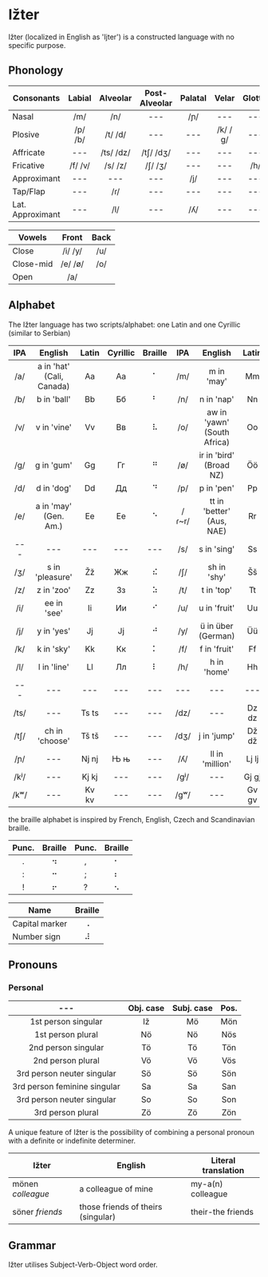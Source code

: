 # Ižter

Ižter (localized in English as 'Ijter') is a constructed language with no specific purpose.

## Phonology

| Consonants | Labial | Alveolar | Post-Alveolar | Palatal | Velar | Glottal |
| --- |:---:|:---:|:---:|:---:|:---:|:---:|
| Nasal       | /m/     | /n/       | ---       | /ɲ/ | ---     | --- |
| Plosive     | /p/ /b/ | /t/ /d/   | ---       | --- | /k/ /ɡ/ | --- |
| Affricate   | ---     | /ts/ /dz/ | /tʃ/ /dʒ/ | --- | ---     | --- |
| Fricative   | /f/ /v/ | /s/ /z/   | /ʃ/ /ʒ/   | --- | ---     | /h/ |
| Approximant | ---     | ---       | ---       | /j/ | ---     | --- |
| Tap/Flap        | --- | /ɾ/       | ---       | --- | ---     | --- |
| Lat. Approximant | --- | /l/      | ---       | /ʎ/ | ---     | --- |

| Vowels    | Front   | Back |
| ---       |:---:    |:---:|
| Close     | /i/ /y/ | /u/ |
| Close-mid | /e/ /ø/ | /o/ |
| Open      | /a/     |     |

## Alphabet
The Ižter language has two scripts/alphabet: one Latin and one Cyrillic (similar to Serbian)

| IPA | English                         | Latin | Cyrillic | Braille | IPA | English | Latin | Cyrillic | Braille |
|:---:|:---:|:---:|:---:|:---:|:---:|:---:|:---:|:---:|:---:|
| /a/ | a in 'hat' (Cali, Canada)       | Aa | Аа | ⠁ | /m/   | m in 'may'                    | Mm | Мм | ⠍ |
| /b/ | b in 'ball'                     | Bb | Бб | ⠃ | /n/   | n in 'nap'                    | Nn | Нн | ⠝ |
| /v/ | v in 'vine'                     | Vv | Вв | ⠧ | /o/   | aw in 'yawn' (South Africa)   | Oo | Оо | ⠕ |
| /g/ | g in 'gum'                      | Gg | Гг | ⠛ | /ø/   | ir in 'bird' (Broad NZ)       | Öö | Ӧӧ | ⠪ |
| /d/ | d in 'dog'                      | Dd | Дд | ⠙ | /p/   | p in 'pen'                    | Pp | Пп | ⠏ |
| /e/ | a in 'may' (Gen. Am.)           | Ee | Ее | ⠑ | /ɾ~r/ | tt in 'better' (Aus, NAE) | Rr | Рр | ⠗ |
| --- | ---                             | --- | --- | --- | /s/ | s in 'sing'                 | Ss | Сс | ⠎ |
| /ʒ/ | s in 'pleasure' | Žž | Жж | ⠮ | /ʃ/ | sh in 'shy'         | Šš | Шш | ⠱ |
| /z/ | z in 'zoo'      | Zz | Зз | ⠵ | /t/ | t in 'top'          | Tt | Тт | ⠞ |
| /i/ | ee in 'see'     | Ii | Ии | ⠊ | /u/ | u in 'fruit'        | Uu | Уу | ⠥ |
| /j/ | y in 'yes'      | Jj | Јј | ⠚ | /y/ | ü in über (German)  | Üü | Ӱӱ | ⠽ |
| /k/ | k in 'sky'      | Kk | Кк | ⠅ | /f/ | f in 'fruit'        | Ff | Фф | ⠋ |
| /l/ | l in 'line'     | Ll | Лл | ⠇ | /h/ | h in 'home'         | Hh | Һһ | ⠓ |
| --- | --- | --- | --- | --- | --- | --- | --- | --- | --- |
| /ts/ | ---            | Ts ts | --- | ---         | /dz/ | ---             | Dz dz | --- | --- |
| /tʃ/ | ch in 'choose' | Tš tš | --- | ---         | /dʒ/ | j in 'jump'     | Dž dž | --- | --- |
| /ɲ/  | ---            | Nj nj | Њ њ | ---         | /ʎ/  | ll in 'million' | Lj lj | Љ љ | --- |
| /kʲ/ | ---            | Kj kj | --- | ---         | /gʲ/ | ---             | Gj gj | --- | --- |
| /kʷ/ | ---            | Kv kv | --- | ---         | /gʷ/ | ---             | Gv gv | --- | --- |

the braille alphabet is inspired by French, English, Czech and Scandinavian braille.

| Punc. | Braille | Punc. | Braille |
|:---:|:---:|:---:|:---:|
| . | ⠲ | , | ⠂ |
| : | ⠒ | ; | ⠆ |
| ! | ⠖ | ? | ⠢ |

| Name | Braille |
| --- |:---:|
| Capital marker | ⠠ |
| Number sign | ⠼ |

## Pronouns

### Personal

| --- | Obj. case | Subj. case | Pos. |
|:---:|:---:|:---:|:---:|
| 1st person singular | Iž | Mö | Mön |
| 1st person plural | Nö | Nö | Nös |
| 2nd person singular | Tö | Tö | Tön |
| 2nd person plural | Vö | Vö | Vös |
| 3rd person neuter singular | Sö | Sö | Sön |
| 3rd person feminine singular | Sa | Sa | San |
| 3rd person neuter singular | So | So | Son |
| 3rd person plural | Zö | Zö | Zön |

A unique feature of Ižter is the possibility of combining a personal pronoun with a definite or indefinite determiner.

| Ižter | English | Literal translation |
| --- | --- | --- |
| mönen _colleague_ | a colleague of mine | my-a(n) colleague |
| söner _friends_ | those friends of theirs (singular) | their-the friends |

## Grammar

Ižter utilises Subject-Verb-Object word order.
